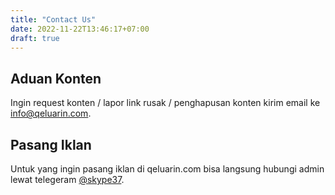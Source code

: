 ```yaml
---
title: "Contact Us"
date: 2022-11-22T13:46:17+07:00
draft: true
---
```


## Aduan Konten

Ingin request konten / lapor link rusak / penghapusan konten kirim email ke info@qeluarin.com.

## Pasang Iklan

Untuk yang ingin pasang iklan di qeluarin.com bisa langsung hubungi admin lewat telegeram [@skype37](https://t.me/skype37).

